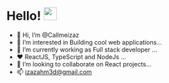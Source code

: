 # Hello! <img src="https://c.tenor.com/SNL9_xhZl9oAAAAi/waving-hand-joypixels.gif" width="30px">



- 👋 Hi, I’m @Callmeizaz
- 👀 I’m interested in Building cool web applications...
- 🌱 I’m currently working as Full stack developer ...
- ❤️  ReactJS, TypeScript and NodeJs ...
- 💞️ I’m looking to collaborate on React projects...
- 📫 izazahm3d@gmail.com

<!---
Callmeizaz/Callmeizaz is a ✨ special ✨ repository because its `README.md` (this file) appears on your GitHub profile.
You can click the Preview link to take a look at your changes.
--->
